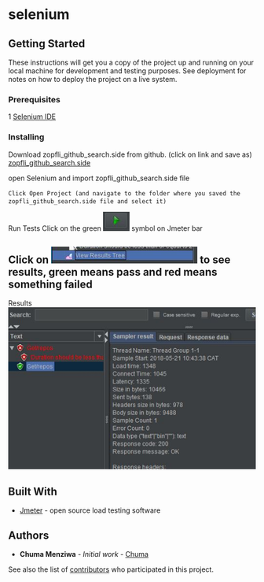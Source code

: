 # selenium




## Getting Started

These instructions will get you a copy of the project up and running on your local machine for development and testing purposes. See deployment for notes on how to deploy the project on a live system.

### Prerequisites

1 [Selenium IDE](https://www.seleniumhq.org)


### Installing



Download zopfli_github_search.side from github. (click on link and save as)
[zopfli_github_search.side](https://raw.githubusercontent.com/menziwac/selenium/master/zopfli_github_search.side)



open Selenium and import zopfli_github_search.side file

```
Click Open Project (and navigate to the folder where you saved the zopfli_github_search.side file and select it)
```

Run Tests
Click on the green ![play](https://raw.githubusercontent.com/menziwac/jmetretests/master/images/play.JPG) symbol on Jmeter bar





## Click on ![Result Tree](https://raw.githubusercontent.com/menziwac/jmetretests/master/images/viewresults.JPG) to see results, green means pass and red means something failed 
Results
![Results](https://raw.githubusercontent.com/menziwac/jmetretests/master/images/results.JPG)

## Built With

* [Jmeter](https://jmeter.apache.org/usermanual/get-started.html) - open source load testing software

## Authors

* **Chuma Menziwa** - *Initial work* - [Chuma](https://github.com/menziwac)

See also the list of [contributors](https://github.com/menziwac/jmetretests/contributors) who participated in this project.
